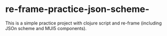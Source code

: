 # re-frame-practice-json-scheme-

This is a simple practice project with clojure script and re-frame (including JSOn scheme and MUI5 components).
